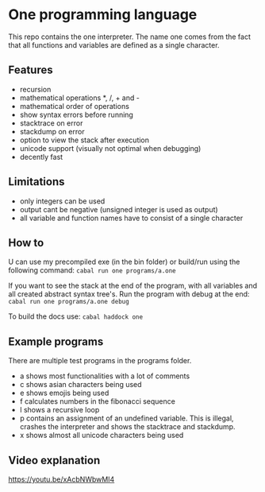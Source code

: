 # One programming language
This repo contains the one interpreter. The name one comes from the fact that all functions and variables are defined as a single character.

## Features
- recursion
- mathematical operations *, /, + and -
- mathematical order of operations
- show syntax errors before running
- stacktrace on error
- stackdump on error
- option to view the stack after execution
- unicode support (visually not optimal when debugging)
- decently fast

## Limitations
- only integers can be used
- output cant be negative (unsigned integer is used as output)
- all variable and function names have to consist of a single character

## How to
U can use my precompiled exe (in the bin folder) or build/run using the following command:
```cabal run one programs/a.one```

If you want to see the stack at the end of the program, with all variables and all created abstract syntax tree's.
Run the program with debug at the end:
```cabal run one programs/a.one debug```

To build the docs use:
```cabal haddock one```

## Example programs
There are multiple test programs in the programs folder.
- a shows most functionalities with a lot of comments
- c shows asian characters being used
- e shows emojis being used
- f calculates numbers in the fibonacci sequence
- l shows a recursive loop
- p contains an assignment of an undefined variable. This is illegal, crashes the interpreter and shows the stacktrace and stackdump.
- x shows almost all unicode characters being used

## Video explanation
https://youtu.be/xAcbNWbwMI4


